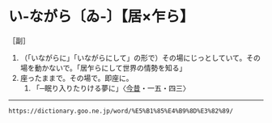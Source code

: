 # い‐ながら〔ゐ‐〕【居×乍ら】

［副］
1.  （「いながらに」「いながらにして」の形で）その場にじっとしていて。その場を動かないで。「居乍らにして世界の情勢を知る」
2.  座ったままで。その場で。即座に。    
    1.  「─眠り入りたりける夢に」〈[今昔](https://dictionary.goo.ne.jp/word/%E4%BB%8A%E6%98%94%E7%89%A9%E8%AA%9E%E9%9B%86/#jn-83551)・一五・四三〉

---
`https://dictionary.goo.ne.jp/word/%E5%B1%85%E4%B9%8D%E3%82%89/`